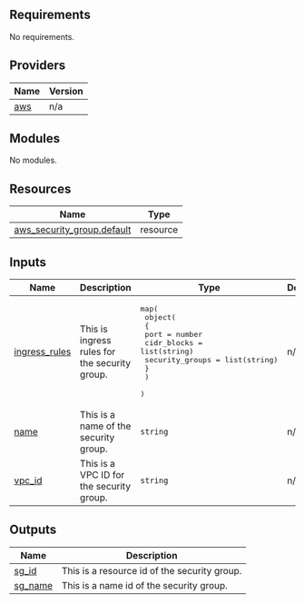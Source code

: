 <!-- BEGIN_TF_DOCS -->
## Requirements

No requirements.

## Providers

| Name | Version |
|------|---------|
| <a name="provider_aws"></a> [aws](#provider\_aws) | n/a |

## Modules

No modules.

## Resources

| Name | Type |
|------|------|
| [aws_security_group.default](https://registry.terraform.io/providers/hashicorp/aws/latest/docs/resources/security_group) | resource |

## Inputs

| Name | Description | Type | Default | Required |
|------|-------------|------|---------|:--------:|
| <a name="input_ingress_rules"></a> [ingress\_rules](#input\_ingress\_rules) | This is ingress rules for the security group. | <pre>map(<br>      object(<br>          {<br>              port = number<br>              cidr_blocks = list(string)<br>              security_groups = list(string)<br>          }<br>      )<br>  )</pre> | n/a | yes |
| <a name="input_name"></a> [name](#input\_name) | This is a name of the security group. | `string` | n/a | yes |
| <a name="input_vpc_id"></a> [vpc\_id](#input\_vpc\_id) | This is a VPC ID for the security group. | `string` | n/a | yes |

## Outputs

| Name | Description |
|------|-------------|
| <a name="output_sg_id"></a> [sg\_id](#output\_sg\_id) | This is a resource id of the security group. |
| <a name="output_sg_name"></a> [sg\_name](#output\_sg\_name) | This is a name id of the security group. |
<!-- END_TF_DOCS -->